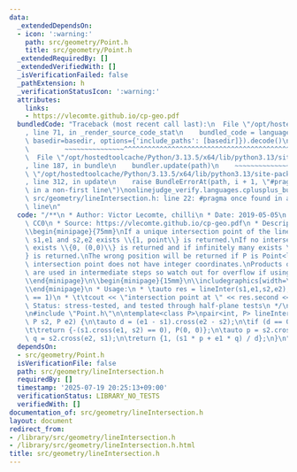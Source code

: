 ```yaml
---
data:
  _extendedDependsOn:
  - icon: ':warning:'
    path: src/geometry/Point.h
    title: src/geometry/Point.h
  _extendedRequiredBy: []
  _extendedVerifiedWith: []
  _isVerificationFailed: false
  _pathExtension: h
  _verificationStatusIcon: ':warning:'
  attributes:
    links:
    - https://vlecomte.github.io/cp-geo.pdf
  bundledCode: "Traceback (most recent call last):\n  File \"/opt/hostedtoolcache/Python/3.13.5/x64/lib/python3.13/site-packages/onlinejudge_verify/documentation/build.py\"\
    , line 71, in _render_source_code_stat\n    bundled_code = language.bundle(stat.path,\
    \ basedir=basedir, options={'include_paths': [basedir]}).decode()\n          \
    \         ~~~~~~~~~~~~~~~^^^^^^^^^^^^^^^^^^^^^^^^^^^^^^^^^^^^^^^^^^^^^^^^^^^^^^^^^^^^^^^^^^\n\
    \  File \"/opt/hostedtoolcache/Python/3.13.5/x64/lib/python3.13/site-packages/onlinejudge_verify/languages/cplusplus.py\"\
    , line 187, in bundle\n    bundler.update(path)\n    ~~~~~~~~~~~~~~^^^^^^\n  File\
    \ \"/opt/hostedtoolcache/Python/3.13.5/x64/lib/python3.13/site-packages/onlinejudge_verify/languages/cplusplus_bundle.py\"\
    , line 312, in update\n    raise BundleErrorAt(path, i + 1, \"#pragma once found\
    \ in a non-first line\")\nonlinejudge_verify.languages.cplusplus_bundle.BundleErrorAt:\
    \ src/geometry/lineIntersection.h: line 22: #pragma once found in a non-first\
    \ line\n"
  code: "/**\n * Author: Victor Lecomte, chilli\n * Date: 2019-05-05\n * License:\
    \ CC0\n * Source: https://vlecomte.github.io/cp-geo.pdf\n * Description:\\\\\n\
    \\begin{minipage}{75mm}\nIf a unique intersection point of the lines going through\
    \ s1,e1 and s2,e2 exists \\{1, point\\} is returned.\nIf no intersection point\
    \ exists \\{0, (0,0)\\} is returned and if infinitely many exists \\{-1, (0,0)\\\
    } is returned.\nThe wrong position will be returned if P is Point<ll> and the\
    \ intersection point does not have integer coordinates.\nProducts of three coordinates\
    \ are used in intermediate steps so watch out for overflow if using int or ll.\n\
    \\end{minipage}\n\\begin{minipage}{15mm}\n\\includegraphics[width=\\textwidth]{content/geometry/lineIntersection}\n\
    \\end{minipage}\n * Usage:\n * \tauto res = lineInter(s1,e1,s2,e2);\n * \tif (res.first\
    \ == 1)\n * \t\tcout << \"intersection point at \" << res.second << endl;\n *\
    \ Status: stress-tested, and tested through half-plane tests\n */\n#pragma once\n\
    \n#include \"Point.h\"\n\ntemplate<class P>\npair<int, P> lineInter(P s1, P e1,\
    \ P s2, P e2) {\n\tauto d = (e1 - s1).cross(e2 - s2);\n\tif (d == 0) // if parallel\n\
    \t\treturn {-(s1.cross(e1, s2) == 0), P(0, 0)};\n\tauto p = s2.cross(e1, e2),\
    \ q = s2.cross(e2, s1);\n\treturn {1, (s1 * p + e1 * q) / d};\n}\n"
  dependsOn:
  - src/geometry/Point.h
  isVerificationFile: false
  path: src/geometry/lineIntersection.h
  requiredBy: []
  timestamp: '2025-07-19 20:25:13+09:00'
  verificationStatus: LIBRARY_NO_TESTS
  verifiedWith: []
documentation_of: src/geometry/lineIntersection.h
layout: document
redirect_from:
- /library/src/geometry/lineIntersection.h
- /library/src/geometry/lineIntersection.h.html
title: src/geometry/lineIntersection.h
---
```

